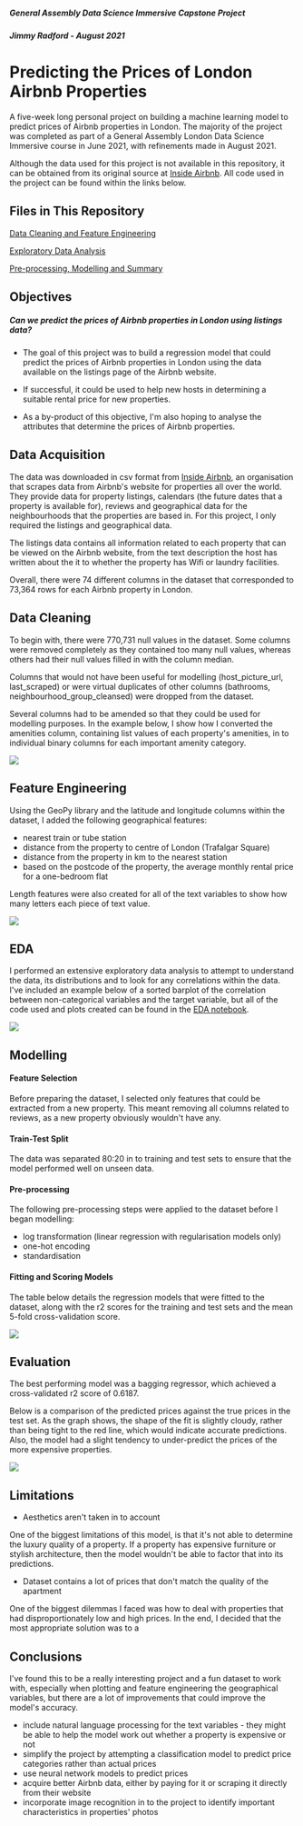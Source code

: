 ##### General Assembly Data Science Immersive Capstone Project

##### Jimmy Radford - August 2021

# Predicting the Prices of London Airbnb Properties

A five-week long personal project on building a machine learning model to predict prices of Airbnb properties in London. The majority of the project was completed as part of a General Assembly London Data Science Immersive course in June 2021, with refinements made in August 2021.

Although the data used for this project is not available in this repository, it can be obtained from its original source at [Inside Airbnb](http://insideairbnb.com/). All code used in the project can be found within the links below.

## Files in This Repository

[Data Cleaning and Feature Engineering](https://github.com/jradford5/GA_capstone_Airbnb_project/blob/main/capstone_airbnb_1_data_cleaning_feature_engineering.ipynb)

[Exploratory Data Analysis](https://github.com/jradford5/GA_capstone_Airbnb_project/blob/main/capstone_airbnb_2_EDA.ipynb)

[Pre-processing, Modelling and Summary](https://github.com/jradford5/GA_capstone_Airbnb_project/blob/main/capstone_airbnb_3_pp_and_modelling.ipynb)

## Objectives

##### Can we predict the prices of Airbnb properties in London using listings data?

 - The goal of this project was to build a regression model that could predict the prices of Airbnb properties in London using the data available on the listings page of the Airbnb website.

- If successful, it could be used to help new hosts in determining a suitable rental price for new properties.

- As a by-product of this objective, I'm also hoping to analyse the attributes that determine the prices of Airbnb properties.

## Data Acquisition

The data was downloaded in csv format from [Inside Airbnb](http://insideairbnb.com/), an organisation that scrapes data from Airbnb's website for properties all over the world. They provide data for property listings, calendars (the future dates that a property is available for), reviews and geographical data for the neighbourhoods that the properties are based in. For this project, I only required the listings and geographical data.

The listings data contains all information related to each property that can be viewed on the Airbnb website, from the text description the host has written about the it to whether the property has Wifi or laundry facilities.

Overall, there were 74 different columns in the dataset that corresponded to 73,364 rows for each Airbnb property in London.

## Data Cleaning

To begin with, there were 770,731 null values in the dataset. Some columns were removed completely as they contained too many null values, whereas others had their null values filled in with the column median.

Columns that would not have been useful for modelling (host_picture_url, last_scraped) or were virtual duplicates of other columns (bathrooms, neighbourhood_group_cleansed) were dropped from the dataset.

Several columns had to be amended so that they could be used for modelling purposes. In the example below, I show how I converted the amenities column, containing list values of each property's amenities, in to individual binary columns for each important amenity category.

![](images/amenity_code.png)

## Feature Engineering

Using the GeoPy library and the latitude and longitude columns within the dataset, I added the following geographical features:

- nearest train or tube station
- distance from the property to centre of London (Trafalgar Square)
- distance from the property in km to the nearest station
- based on the postcode of the property, the average monthly rental price for a one-bedroom flat

Length features were also created for all of the text variables to show how many letters each piece of text value.

![](images/location_code.jpg)

## EDA

I performed an extensive exploratory data analysis to attempt to understand the data, its distributions and to look for any correlations within the data. I've included an example below of a sorted barplot of the correlation between non-categorical variables and the target variable, but all of the code used and plots created can be found in the [EDA notebook](https://github.com/jradford5/GA_capstone_Airbnb_project/blob/main/capstone_airbnb_2_EDA.ipynb).

![](images/correlate_plot.png)

## Modelling

#### Feature Selection

Before preparing the dataset, I selected only features that could be extracted from a new property. This meant removing all columns related to reviews, as a new property obviously wouldn't have any.

#### Train-Test Split

The data was separated 80:20 in to training and test sets to ensure that the model performed well on unseen data.

#### Pre-processing

The following pre-processing steps were applied to the dataset before I began modelling:

- log transformation (linear regression with regularisation models only)
- one-hot encoding
- standardisation

#### Fitting and Scoring Models

The table below details the regression models that were fitted to the dataset, along with the r2 scores for the training and test sets and the mean 5-fold cross-validation score.

![](images/r2_score_comparison.png)


## Evaluation

The best performing model was a bagging regressor, which achieved a cross-validated r2 score of 0.6187.

Below is a comparison of the predicted prices against the true prices in the test set. As the graph shows, the shape of the fit is slightly cloudy, rather than being tight to the red line, which would indicate accurate predictions. Also, the model had a slight tendency to under-predict the prices of the more expensive properties.

![](images/test_set_score_comparison.png)

## Limitations

- Aesthetics aren't taken in to account

One of the biggest limitations of this model, is that it's not able to determine the luxury quality of a property. If a property has expensive furniture or stylish architecture, then the model wouldn't be able to factor that into its predictions.

- Dataset contains a lot of prices that don't match the quality of the apartment

One of the biggest dilemmas I faced was how to deal with properties that had disproportionately low and high prices. In the end, I decided that the most appropriate solution was to a

## Conclusions

I've found this to be a really interesting project and a fun dataset to work with, especially when plotting and feature engineering the geographical variables, but there are a lot of improvements that could improve the model's accuracy.

- include natural language processing for the text variables - they might be able to help the model work out whether a property is expensive or not
- simplify the project by attempting a classification model to predict price categories rather than actual prices
- use neural network models to predict prices
- acquire better Airbnb data, either by paying for it or scraping it directly from their website
- incorporate image recognition in to the project to identify important characteristics in properties' photos
